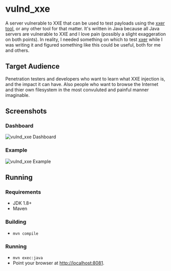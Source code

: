 # vulnd_xxe
A server vulnerable to XXE that can be used to test payloads using the [xxer tool](https://github.com/TheTwitchy/xxer), or any other tool for that matter. It's written in Java because all Java servers are vulnerable to XXE and I love pain (possibly a slight exaggeration on both points). In reality, I needed something on which to test [xxer](https://github.com/TheTwitchy/xxer) while I was writing it and figured something like this could be useful, both for me and others.

## Target Audience
Penetration testers and developers who want to learn what XXE injection is, and the impact it can have. Also people who want to browse the Internet and thier own filesystem in the most convuluted and painful manner imaginable.

## Screenshots
### Dashboard
![vulnd_xxe Dashboard](http://imgur.com/SyBBndC.png)

### Example
![vulnd_xxe Example](http://imgur.com/R8b40tj.png)

## Running
### Requirements
  * JDK 1.8+
  * Maven
### Building
  * ``mvn compile``
### Running
  * ``mvn exec:java``
  * Point your browser at [http://localhost:8081](http://localhost:8081).

